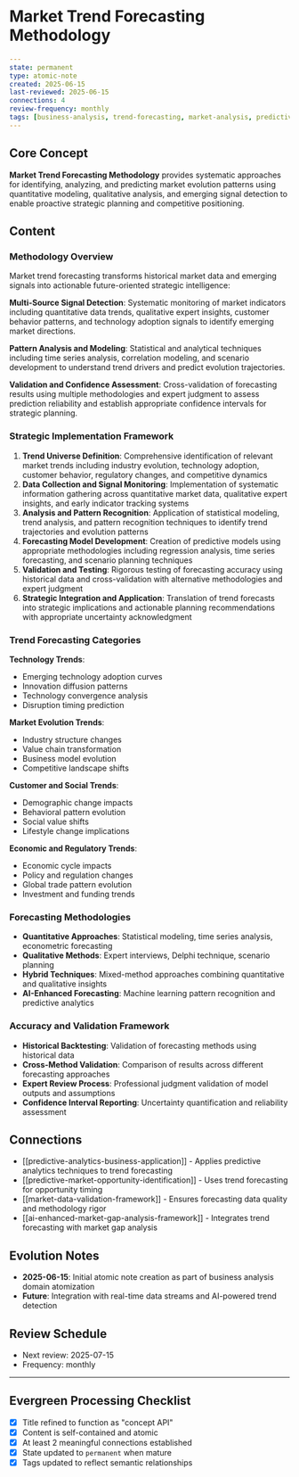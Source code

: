 # Market Trend Forecasting Methodology

```yaml
---
state: permanent
type: atomic-note
created: 2025-06-15
last-reviewed: 2025-06-15
connections: 4
review-frequency: monthly
tags: [business-analysis, trend-forecasting, market-analysis, predictive-methodology, strategic-planning]
---
```

## Core Concept

**Market Trend Forecasting Methodology** provides systematic approaches for identifying, analyzing, and predicting market evolution patterns using quantitative modeling, qualitative analysis, and emerging signal detection to enable proactive strategic planning and competitive positioning.

## Content

### Methodology Overview

Market trend forecasting transforms historical market data and emerging signals into actionable future-oriented strategic intelligence:

**Multi-Source Signal Detection**: Systematic monitoring of market indicators including quantitative data trends, qualitative expert insights, customer behavior patterns, and technology adoption signals to identify emerging market directions.

**Pattern Analysis and Modeling**: Statistical and analytical techniques including time series analysis, correlation modeling, and scenario development to understand trend drivers and predict evolution trajectories.

**Validation and Confidence Assessment**: Cross-validation of forecasting results using multiple methodologies and expert judgment to assess prediction reliability and establish appropriate confidence intervals for strategic planning.

### Strategic Implementation Framework

1. **Trend Universe Definition**: Comprehensive identification of relevant market trends including industry evolution, technology adoption, customer behavior, regulatory changes, and competitive dynamics
2. **Data Collection and Signal Monitoring**: Implementation of systematic information gathering across quantitative market data, qualitative expert insights, and early indicator tracking systems
3. **Analysis and Pattern Recognition**: Application of statistical modeling, trend analysis, and pattern recognition techniques to identify trend trajectories and evolution patterns
4. **Forecasting Model Development**: Creation of predictive models using appropriate methodologies including regression analysis, time series forecasting, and scenario planning techniques
5. **Validation and Testing**: Rigorous testing of forecasting accuracy using historical data and cross-validation with alternative methodologies and expert judgment
6. **Strategic Integration and Application**: Translation of trend forecasts into strategic implications and actionable planning recommendations with appropriate uncertainty acknowledgment

### Trend Forecasting Categories

**Technology Trends**:
- Emerging technology adoption curves
- Innovation diffusion patterns
- Technology convergence analysis
- Disruption timing prediction

**Market Evolution Trends**:
- Industry structure changes
- Value chain transformation
- Business model evolution
- Competitive landscape shifts

**Customer and Social Trends**:
- Demographic change impacts
- Behavioral pattern evolution
- Social value shifts
- Lifestyle change implications

**Economic and Regulatory Trends**:
- Economic cycle impacts
- Policy and regulation changes
- Global trade pattern evolution
- Investment and funding trends

### Forecasting Methodologies

- **Quantitative Approaches**: Statistical modeling, time series analysis, econometric forecasting
- **Qualitative Methods**: Expert interviews, Delphi technique, scenario planning
- **Hybrid Techniques**: Mixed-method approaches combining quantitative and qualitative insights
- **AI-Enhanced Forecasting**: Machine learning pattern recognition and predictive analytics

### Accuracy and Validation Framework

- **Historical Backtesting**: Validation of forecasting methods using historical data
- **Cross-Method Validation**: Comparison of results across different forecasting approaches
- **Expert Review Process**: Professional judgment validation of model outputs and assumptions
- **Confidence Interval Reporting**: Uncertainty quantification and reliability assessment

## Connections

- [[predictive-analytics-business-application]] - Applies predictive analytics techniques to trend forecasting
- [[predictive-market-opportunity-identification]] - Uses trend forecasting for opportunity timing
- [[market-data-validation-framework]] - Ensures forecasting data quality and methodology rigor
- [[ai-enhanced-market-gap-analysis-framework]] - Integrates trend forecasting with market gap analysis

## Evolution Notes

- **2025-06-15**: Initial atomic note creation as part of business analysis domain atomization
- **Future**: Integration with real-time data streams and AI-powered trend detection

## Review Schedule

- Next review: 2025-07-15
- Frequency: monthly

---

## Evergreen Processing Checklist

- [x] Title refined to function as "concept API"
- [x] Content is self-contained and atomic
- [x] At least 2 meaningful connections established
- [x] State updated to `permanent` when mature
- [x] Tags updated to reflect semantic relationships